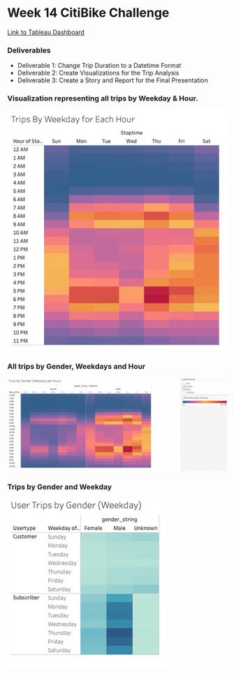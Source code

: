 # Week 14 CitiBike Challenge

[Link to Tableau Dashboard](https://public.tableau.com/views/BikeChallenge_16568880706620/Story1?:language=en-US&:display_count=n&:origin=viz_share_link)

### Deliverables
- Deliverable 1: Change Trip Duration to a Datetime Format
- Deliverable 2: Create Visualizations for the Trip Analysis
- Deliverable 3: Create a Story and Report for the Final Presentation

### Visualization representing all trips by Weekday & Hour.
![Trips By Weekday](https://github.com/matthallman/Week_14_CitiBike/blob/main/trips_weekday_hour.png)

### All trips by Gender, Weekdays and Hour
![Trips By Gender Weekday](https://github.com/matthallman/Week_14_CitiBike/blob/main/trips_by_gender_weekday.png)

### Trips by Gender and Weekday
![Trips By Gender and Weekday](https://github.com/matthallman/Week_14_CitiBike/blob/main/weekday_gender.png)
